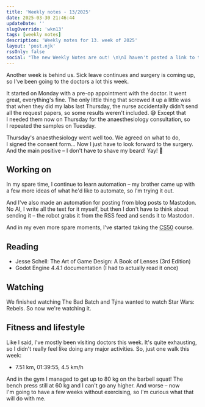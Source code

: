 ```yaml
---
title: 'Weekly notes - 13/2025'
date: 2025-03-30 21:46:44
updateDate: ''
slugOverride: 'wkn13'
tags: [weekly notes]
description: 'Weekly notes for 13. week of 2025'
layout: 'post.njk'
rssOnly: false
social: "The new Weekly Notes are out! \n\nI haven't posted a link to them here for a while, but that will change now. How? You can find out in the article. 🙂"
---
```


Another week is behind us. Sick leave continues and surgery is coming up, so I've been going to the doctors a lot this week.

It started on Monday with a pre-op appointment with the doctor. It went great, everything's fine. The only little thing that screwed it up a little was that when they did my labs last Thursday, the nurse accidentally didn't send all the request papers, so some results weren't included. 😅 Except that I needed them now on Thursday for the anaesthesiology consultation, so I repeated the samples on Tuesday.

Thursday's anaesthesiology went well too. We agreed on what to do, I signed the consent form… Now I just have to look forward to the surgery. And the main positive – I don't have to shave my beard! Yay! 🥳

## Working on

In my spare time, I continue to learn automation – my brother came up with a few more ideas of what he'd like to automate, so I'm trying it out.

And I've also made an automation for posting from blog posts to Mastodon. No AI, I write all the text for it myself, but then I don't have to think about sending it – the robot grabs it from the RSS feed and sends it to Mastodon.

And in my even more spare moments, I've started taking the [CS50](https://pll.harvard.edu/course/cs50-introduction-computer-science) course. 

## Reading

- Jesse Schell: The Art of Game Design: A Book of Lenses (3rd Edition)
- Godot Engine 4.4.1 documentation (I had to actually read it once)

## Watching

We finished watching The Bad Batch and Týna wanted to watch Star Wars: Rebels. So now we're watching it.

## Fitness and lifestyle

Like I said, I've mostly been visiting doctors this week. It's quite exhausting, so I didn't really feel like doing any major activities. So, just one walk this week:

- 7.51 km, 01:39:55, 4.5 km/h

And in the gym I managed to get up to 80 kg on the barbell squat! The bench press still at 60 kg and I can't go any higher. And worse – now I'm going to have a few weeks without exercising, so I'm curious what that will do with me.